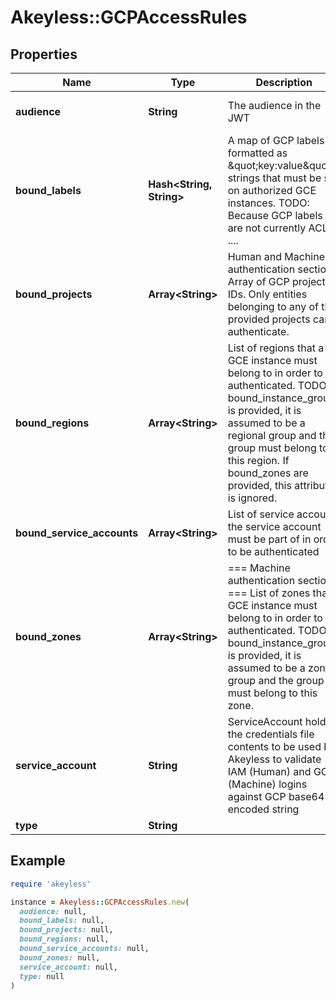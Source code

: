 # Akeyless::GCPAccessRules

## Properties

| Name | Type | Description | Notes |
| ---- | ---- | ----------- | ----- |
| **audience** | **String** | The audience in the JWT | [optional][default to &#39;akeyless.io&#39;] |
| **bound_labels** | **Hash&lt;String, String&gt;** | A map of GCP labels formatted as \&quot;key:value\&quot; strings that must be set on authorized GCE instances. TODO: Because GCP labels are not currently ACL&#39;d .... | [optional] |
| **bound_projects** | **Array&lt;String&gt;** | Human and Machine authentication section Array of GCP project IDs. Only entities belonging to any of the provided projects can authenticate. | [optional] |
| **bound_regions** | **Array&lt;String&gt;** | List of regions that a GCE instance must belong to in order to be authenticated. TODO: If bound_instance_groups is provided, it is assumed to be a regional group and the group must belong to this region. If bound_zones are provided, this attribute is ignored. | [optional] |
| **bound_service_accounts** | **Array&lt;String&gt;** | List of service accounts the service account must be part of in order to be authenticated | [optional] |
| **bound_zones** | **Array&lt;String&gt;** | &#x3D;&#x3D;&#x3D; Machine authentication section &#x3D;&#x3D;&#x3D; List of zones that a GCE instance must belong to in order to be authenticated. TODO: If bound_instance_groups is provided, it is assumed to be a zonal group and the group must belong to this zone. | [optional] |
| **service_account** | **String** | ServiceAccount holds the credentials file contents to be used by Akeyless to validate IAM (Human) and GCE (Machine) logins against GCP base64 encoded string | [optional] |
| **type** | **String** |  | [optional] |

## Example

```ruby
require 'akeyless'

instance = Akeyless::GCPAccessRules.new(
  audience: null,
  bound_labels: null,
  bound_projects: null,
  bound_regions: null,
  bound_service_accounts: null,
  bound_zones: null,
  service_account: null,
  type: null
)
```

